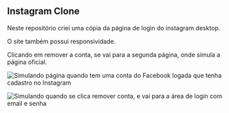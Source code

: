 ## Instagram Clone

Neste repositório criei uma cópia da página de login do instagram desktop.

O site também possui responsividade.

Clicando em remover a conta, se vai para a segunda página, onde simula a página oficial.

![Simulando página quando tem uma conta do Facebook logada que tenha cadastro no Instagram](https://i.imgur.com/OinR91s.png)

![Simulando quando se clica remover conta, e vai para a área de login com email e senha](https://i.imgur.com/4xDMjoK.png)
